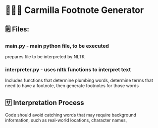 # 🧛🏻‍♀️ Carmilla Footnote Generator

## 🗒 Files:

### main.py - main python file, to be executed

prepares file to be interpreted by NLTK
    
### interpreter.py - uses nltk functions to interpret text

Includes functions that determine plumbing words, determine terms that need to have a footnote, then generate footnotes for those words
    
## 🈂️ Interpretation Process

Code should avoid catching words that may require background information, such as real-world locations, character names,
